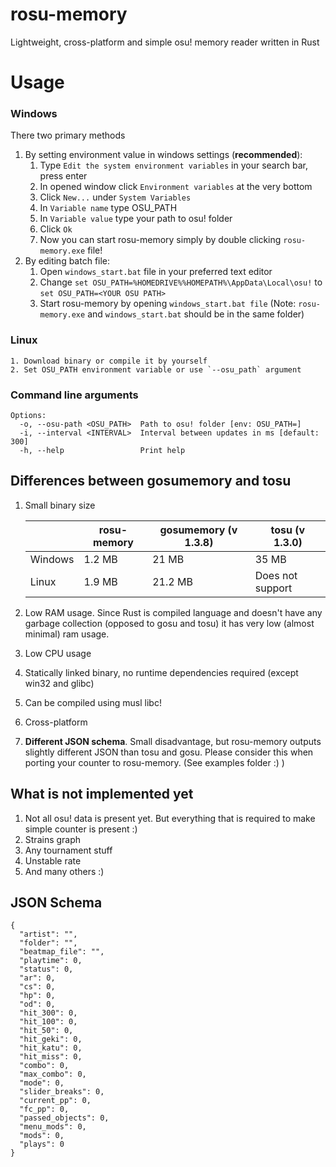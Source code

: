 # rosu-memory

Lightweight, cross-platform and simple osu! memory reader written in Rust

# Usage
### Windows
There two primary methods
1. By setting environment value in windows settings (**recommended**):
	1.  Type `Edit the system environment variables` in your search bar, press enter
	2.  In opened window click `Environment variables` at the very bottom
	3.  Click `New...` under `System Variables` 
	4. In `Variable name` type OSU_PATH
	5. In `Variable value` type your path to osu! folder
	6. Click `Ok`
	7. Now you can start rosu-memory simply by double clicking `rosu-memory.exe` file!
2. By editing batch file:
	1. Open `windows_start.bat` file in your preferred text editor
	2. Change `set OSU_PATH=%HOMEDRIVE%%HOMEPATH%\AppData\Local\osu!` to `set OSU_PATH=<YOUR OSU PATH>`
	3. Start rosu-memory by opening `windows_start.bat file` (Note: `rosu-memory.exe` and `windows_start.bat` should be in the same folder)
### Linux  
	1. Download binary or compile it by yourself
	2. Set OSU_PATH environment variable or use `--osu_path` argument
### Command line arguments
```
Options:
  -o, --osu-path <OSU_PATH>  Path to osu! folder [env: OSU_PATH=]
  -i, --interval <INTERVAL>  Interval between updates in ms [default: 300]
  -h, --help                 Print help
```

## Differences between gosumemory and tosu
1. Small binary size

	|         | rosu-memory  | gosumemory (v 1.3.8) |     tosu (v 1.3.0)   |
	|-------- | ------------ | --------------------- | -------------------  |
	| Windows | 1.2 MB       | 21 MB                 | 35 MB                |
	| Linux   | 1.9 MB       | 21.2 MB               | Does not support     |

2. Low RAM usage. Since Rust is compiled language and doesn't have any garbage collection (opposed to gosu and tosu) it has very low (almost minimal) ram usage.
3. Low CPU usage
4. Statically linked binary, no runtime dependencies required (except win32 and glibc)
5. Can be compiled using musl libc!
6. Cross-platform
7. **Different JSON schema**. Small disadvantage, but rosu-memory outputs slightly different JSON than tosu and gosu. Please consider this when porting your counter to rosu-memory. (See examples folder :) ) 

## What is not implemented yet
1. Not all osu! data is present yet. But everything that is required to make simple counter is present :)
2. Strains graph
3. Any tournament stuff 
4. Unstable rate
5. And many others :)

## JSON Schema
```
{
  "artist": "",
  "folder": "",
  "beatmap_file": "",
  "playtime": 0,
  "status": 0,
  "ar": 0,
  "cs": 0,
  "hp": 0,
  "od": 0,
  "hit_300": 0,
  "hit_100": 0,
  "hit_50": 0,
  "hit_geki": 0,
  "hit_katu": 0,
  "hit_miss": 0,
  "combo": 0,
  "max_combo": 0,
  "mode": 0,
  "slider_breaks": 0,
  "current_pp": 0,
  "fc_pp": 0,
  "passed_objects": 0,
  "menu_mods": 0,
  "mods": 0,
  "plays": 0
}
```

